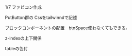1/7
ファビコン作成

PutButton群の Cssをtailwinndで記述

ブロックコンポーネントの配置　btnSpace使わなくてもできる。

z-indexの上下関係

tableの色付